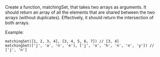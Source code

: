 Create a function, matchingSet, that takes two arrays as arguments. It should return an array of all the elements that are shared between the two arrays (without duplicates). Effectively, it should return the intersection of both arrays.

Example:

```
matchingSet([1, 2, 3, 4], [3, 4, 5, 6, 7]) // [3, 4]
matchingSet(['j', 'a', 'n', 'e'], ['j', 'o', 'h', 'n', 'n', 'y']) // ['j', 'n']
```
